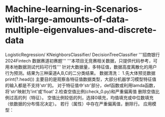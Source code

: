 # Machine-learning-in-Scenarios-with-large-amounts-of-data-multiple-eigenvalues-and-discrete-data
LogisticRegression/ KNeighborsClassifier/ DecisionTreeClassifier
'''招商银行2024Fintech 数据赛道初赛题'''
'''本项目无竞赛相关数据，只提供代码参考，可用本地数据测试代码可行性'''
针对大数据量，多特征值，数据高度离散化的用户行为预测。结果为三种渠道A,B,C的二分类结果。
数据清洗：
1.先大体预览数据print(?.head())
主要目的是观察各特征值数据类型，大部分机器学习模型特征值的输入都是不支持'str'的。
对于特征值中'str'部分，def函数或利用lamda函数，将'str'映射为'int'或'float'
2.检查空值比例(check_0.py)和严重偏离值
删除空值比例过高的列（特征）。
空值比例较低的列，选择0填充，均值填充或中位数填充（依数据的分布情况决定）。
若行（属性）中存在严重偏离值，删除行。
应用模型：
